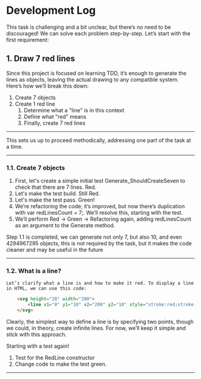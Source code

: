 # Development Log

This task is challenging and a bit unclear, but there’s no need to be discouraged! We can solve each problem step-by-step. Let’s start with the first requirement:

## 1. Draw 7 red lines

Since this project is focused on learning TDD, it’s enough to generate the lines as objects, leaving the actual drawing to any compatible system. Here’s how we’ll break this down:

1. Create 7 objects
2. Create 1 red line
    1. Determine what a "line" is in this context
    2. Define what "red" means
    3. Finally, create 7 red lines
---

This sets us up to proceed methodically, addressing one part of the task at a time.

---

### 1.1. Create 7 objects

1. First, let's create a simple initial test Generate_ShouldCreateSeven to check that there are 7 lines. Red.
2. Let's make the test build. Still Red.
3. Let's make the test pass. Green!
4. We’re refactoring the code; it’s improved, but now there’s duplication with var redLinesCount = 7;. We’ll resolve this, starting with the test.
 5. We’ll perform Red -> Green -> Refactoring again, adding redLinesCount as an argument to the Generate method.

Step 1.1 is completed, we can generate not only 7, but also 10, and even 4294967295 objects, this is not required by the task, but it makes the code cleaner and may be useful in the future

----
### 1.2. What is a line?
    Let’s clarify what a line is and how to make it red. To display a line in HTML, we can use this code:

```html
    <svg height="20" width="200">
        <line x1="0" y1="10" x2="200" y2="10" style="stroke:red;stroke-width:2" />
    </svg>
```
Clearly, the simplest way to define a line is by specifying two points, though we could, in theory, create infinite lines.
For now, we’ll keep it simple and stick with this approach.

Starting with a test again!

1. Test for the RedLine constructor
2. Change  code to make the test green.


-----

